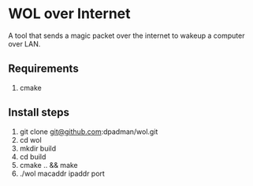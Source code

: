 WOL over Internet
=================

A tool that sends a magic packet over the internet to wakeup a computer over LAN.

Requirements
------------
1. cmake

Install steps
-------------
1. git clone git@github.com:dpadman/wol.git 
2. cd wol
3. mkdir build
4. cd build
5. cmake .. && make
6. ./wol macaddr ipaddr port

